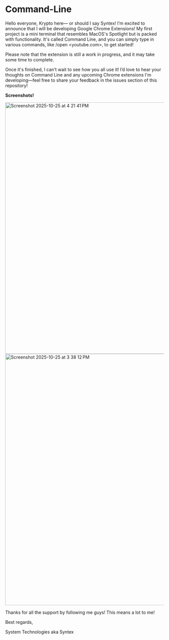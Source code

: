 # Command-Line
Hello everyone, Krypto here— or should I say Syntex! I’m excited to announce that I will be developing Google Chrome Extensions! My first project is a mini terminal that resembles MacOS's Spotlight but is packed with functionality. It's called Command Line, and you can simply type in various commands, like /open <youtube.com>, to get started!

Please note that the extension is still a work in progress, and it may take some time to complete.

Once it's finished, I can’t wait to see how you all use it! I’d love to hear your thoughts on Command Line and any upcoming Chrome extensions I'm developing—feel free to share your feedback in the issues section of this repository!

**Screenshots!**

<img width="1470" height="799" alt="Screenshot 2025-10-25 at 4 21 41 PM" src="https://github.com/user-attachments/assets/923e899f-bcd4-4226-82a5-314b1dd80483" />
<img width="1470" height="799" alt="Screenshot 2025-10-25 at 3 38 12 PM" src="https://github.com/user-attachments/assets/3fd54ba9-9519-4898-9302-fcbd3af54958" />

Thanks for all the support by following me guys! This means a lot to me!

Best regards,

System Technologies aka Syntex
